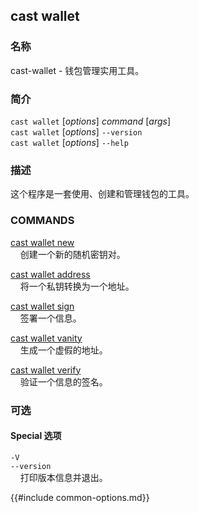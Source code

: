 ## cast wallet

### 名称

cast-wallet - 钱包管理实用工具。

### 简介

`cast wallet` [*options*] *command* [*args*]  
`cast wallet` [*options*] `--version`  
`cast wallet` [*options*] `--help`

### 描述

这个程序是一套使用、创建和管理钱包的工具。

### COMMANDS

[cast wallet new](./cast-wallet-new.md)  
&nbsp;&nbsp;&nbsp;&nbsp;创建一个新的随机密钥对。

[cast wallet address](./cast-wallet-address.md)  
&nbsp;&nbsp;&nbsp;&nbsp;将一个私钥转换为一个地址。

[cast wallet sign](./cast-wallet-sign.md)  
&nbsp;&nbsp;&nbsp;&nbsp;签署一个信息。

[cast wallet vanity](./cast-wallet-vanity.md)  
&nbsp;&nbsp;&nbsp;&nbsp;生成一个虚假的地址。

[cast wallet verify](./cast-wallet-verify.md)  
&nbsp;&nbsp;&nbsp;&nbsp;验证一个信息的签名。

### 可选

#### Special 选项

`-V`  
`--version`  
&nbsp;&nbsp;&nbsp;&nbsp;打印版本信息并退出。

{{#include common-options.md}}
